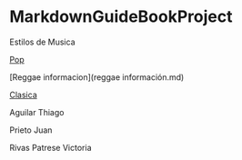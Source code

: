 # MarkdownGuideBookProject
Estilos de Musica 

[Pop](pop.md)

[Reggae informacion](reggae información.md)

[Clasica](Musica_Clasica.md)

Aguilar Thiago

Prieto Juan

Rivas Patrese Victoria
